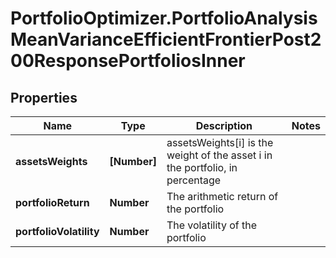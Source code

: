 # PortfolioOptimizer.PortfolioAnalysisMeanVarianceEfficientFrontierPost200ResponsePortfoliosInner

## Properties

Name | Type | Description | Notes
------------ | ------------- | ------------- | -------------
**assetsWeights** | **[Number]** | assetsWeights[i] is the weight of the asset i in the portfolio, in percentage | 
**portfolioReturn** | **Number** | The arithmetic return of the portfolio | 
**portfolioVolatility** | **Number** | The volatility of the portfolio | 


